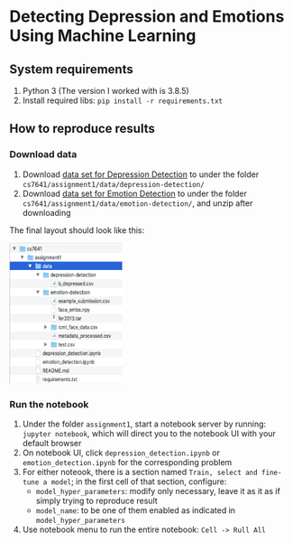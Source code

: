 # Detecting Depression and Emotions Using Machine Learning


## System requirements

1. Python 3 (The version I worked with is 3.8.5)
2. Install required libs: `pip install -r requirements.txt`


## How to reproduce results

### Download data

1. Download [data set for Depression Detection](https://www.kaggle.com/diegobabativa/depression) to under the folder `cs7641/assignment1/data/depression-detection/`
2. Download [data set for Emotion Detection](https://www.kaggle.com/debanga/facial-expression-recognition-challenge) to under the folder `cs7641/assignment1/data/emotion-detection/`, and unzip after downloading

The final layout should look like this:

<img src="data-folder-structure.png" width="200" height="250">

### Run the notebook

1. Under the folder `assignment1`, start a notebook server by running: `jupyter notebook`, which will direct you to the notebook UI with your default browser
2. On notebook UI, click `depression_detection.ipynb` or `emotion_detection.ipynb` for the corresponding problem
3. For either noteook, there is a section named `Train, select and fine-tune a model`; in the first cell of that section, configure:
   * `model_hyper_parameters`: modify only necessary, leave it as it as if simply trying to reproduce result
   * `model_name`: to be one of them enabled as indicated in `model_hyper_parameters`
4. Use notebook menu to run the entire notebook: `Cell -> Rull All`
